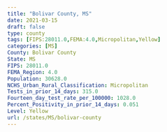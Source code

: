 ```yaml
---
title: "Bolivar County, MS"
date: 2021-03-15
draft: false
type: county
tags: [FIPS:28011.0,FEMA:4.0,Micropolitan,Yellow]
categories: [MS]
County: Bolivar County
State: MS
FIPS: 28011.0
FEMA_Region: 4.0
Population: 30628.0
NCHS_Urban_Rural_Classification: Micropolitan
Tests_in_prior_14_days: 315.0
Fourteen_day_test_rate_per_100000: 1028.0
Percent_Positivity_in_prior_14_days: 0.051
Level: Yellow
url: /states/MS/bolivar-county
---
```



